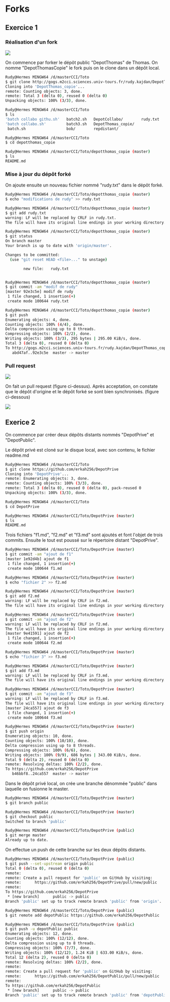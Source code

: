 # Forks

## Exercice 1

### Réalisation d'un fork

![](figures/depot_forked.png)

On commence par forker le dépôt public "DepotThomas" de Thomas. On nomme "DepotThomasCopie" le fork puis on le clone dans un dépôt local.

```bash
Rudy@Hermes MINGW64 /d/masterCCI/Toto
$ git clone http://gogs.m2cci.sciences.univ-tours.fr/rudy.kajdan/DepotThomas_copie.git
Cloning into 'DepotThomas_copie'...
remote: Counting objects: 3, done.
remote: Total 3 (delta 0), reused 0 (delta 0)
Unpacking objects: 100% (3/3), done.

Rudy@Hermes MINGW64 /d/masterCCI/Toto
$ ls
'batch collabo githu.sh'   batch2.sh   DepotCollabo/        rudy.txt
'batch collabo.sh'         batch3.sh   DepotThomas_copie/
 batch.sh                  bob/        repdistant/

Rudy@Hermes MINGW64 /d/masterCCI/Toto
$ cd depotthomas_copie

Rudy@Hermes MINGW64 /d/masterCCI/Toto/depotthomas_copie (master)
$ ls
README.md
```
### Mise à jour du dépôt forké

On ajoute ensuite un nouveau fichier nommé "rudy.txt" dans le dépôt forké.
```bash
Rudy@Hermes MINGW64 /d/masterCCI/Toto/depotthomas_copie (master)
$ echo "modifications de rudy" >> rudy.txt

Rudy@Hermes MINGW64 /d/masterCCI/Toto/depotthomas_copie (master)
$ git add rudy.txt
warning: LF will be replaced by CRLF in rudy.txt.
The file will have its original line endings in your working directory.

Rudy@Hermes MINGW64 /d/masterCCI/Toto/depotthomas_copie (master)
$ git status
On branch master
Your branch is up to date with 'origin/master'.

Changes to be committed:
  (use "git reset HEAD <file>..." to unstage)

        new file:   rudy.txt


Rudy@Hermes MINGW64 /d/masterCCI/Toto/depotthomas_copie (master)
$ git commit -am "modif de rudy"
[master 92e3c5e] modif de rudy
 1 file changed, 1 insertion(+)
 create mode 100644 rudy.txt

Rudy@Hermes MINGW64 /d/masterCCI/Toto/depotthomas_copie (master)
$ git push
Enumerating objects: 4, done.
Counting objects: 100% (4/4), done.
Delta compression using up to 8 threads.
Compressing objects: 100% (2/2), done.
Writing objects: 100% (3/3), 295 bytes | 295.00 KiB/s, done.
Total 3 (delta 0), reused 0 (delta 0)
To http://gogs.m2cci.sciences.univ-tours.fr/rudy.kajdan/DepotThomas_copie.git
   abd47af..92e3c5e  master -> master
```

### Pull request

![](figures/demande_pull_request.png)

On fait un pull request (figure ci-dessus). Après acceptation, on constate que le dépôt d'origine et le dépôt forké se sont bien synchronisés. (figure ci-dessous)

![](figures/apres_acceptation.png)


## Exerice 2

On commence par créer deux dépôts distants nommés "DepotPrive" et "DepotPublic".

Le dépôt privé est cloné sur le disque local, avec son contenu, le fichier readme.md
```bash
Rudy@Hermes MINGW64 /d/masterCCI/Toto
$ git clone https://github.com/erkah256/DepotPrive
Cloning into 'DepotPrive'...
remote: Enumerating objects: 3, done.
remote: Counting objects: 100% (3/3), done.
remote: Total 3 (delta 0), reused 0 (delta 0), pack-reused 0
Unpacking objects: 100% (3/3), done.

Rudy@Hermes MINGW64 /d/masterCCI/Toto
$ cd DepotPrive

Rudy@Hermes MINGW64 /d/masterCCI/Toto/DepotPrive (master)
$ ls
README.md
```

Trois fichiers "f1.md", "f2.md" et "f3.md" sont ajoutés et font l'objet de trois commits. Ensuite le tout est poussé sur le répertoire distant "DepotPrive".

```bash
Rudy@Hermes MINGW64 /d/masterCCI/Toto/DepotPrive (master)
$ git commit -am "ajout de f1"
[master 1e92d4b] ajout de f1
 1 file changed, 1 insertion(+)
 create mode 100644 f1.md

Rudy@Hermes MINGW64 /d/masterCCI/Toto/DepotPrive (master)
$ echo "fichier 2" >> f2.md

Rudy@Hermes MINGW64 /d/masterCCI/Toto/DepotPrive (master)
$ git add f2.md
warning: LF will be replaced by CRLF in f2.md.
The file will have its original line endings in your working directory.

Rudy@Hermes MINGW64 /d/masterCCI/Toto/DepotPrive (master)
$ git commit -am "ajout de f2"
warning: LF will be replaced by CRLF in f2.md.
The file will have its original line endings in your working directory.
[master 9e41591] ajout de f2
 1 file changed, 1 insertion(+)
 create mode 100644 f2.md

Rudy@Hermes MINGW64 /d/masterCCI/Toto/DepotPrive (master)
$ echo "fichier 3" >> f3.md

Rudy@Hermes MINGW64 /d/masterCCI/Toto/DepotPrive (master)
$ git add f3.md
warning: LF will be replaced by CRLF in f3.md.
The file will have its original line endings in your working directory.

Rudy@Hermes MINGW64 /d/masterCCI/Toto/DepotPrive (master)
$ git commit -am "ajout de f3"
warning: LF will be replaced by CRLF in f3.md.
The file will have its original line endings in your working directory.
[master 24ca557] ajout de f3
 1 file changed, 1 insertion(+)
 create mode 100644 f3.md

Rudy@Hermes MINGW64 /d/masterCCI/Toto/DepotPrive (master)
$ git push origin
Enumerating objects: 10, done.
Counting objects: 100% (10/10), done.
Delta compression using up to 8 threads.
Compressing objects: 100% (6/6), done.
Writing objects: 100% (9/9), 686 bytes | 343.00 KiB/s, done.
Total 9 (delta 2), reused 0 (delta 0)
remote: Resolving deltas: 100% (2/2), done.
To https://github.com/erkah256/DepotPrive
   b46bbf8..24ca557  master -> master
```
Dans le dépôt privé local, on crée une branche dénommée "public" dans laquelle on fusionne le master.
```bash
Rudy@Hermes MINGW64 /d/masterCCI/Toto/DepotPrive (master)
$ git branch public

Rudy@Hermes MINGW64 /d/masterCCI/Toto/DepotPrive (master)
$ git checkout public
Switched to branch 'public'

Rudy@Hermes MINGW64 /d/masterCCI/Toto/DepotPrive (public)
$ git merge master
Already up to date.
```

On effectue un push de cette branche sur les deux dépôts distants.
```bash
Rudy@Hermes MINGW64 /d/masterCCI/Toto/DepotPrive (public)
$ git push --set-upstream origin public
Total 0 (delta 0), reused 0 (delta 0)
remote:
remote: Create a pull request for 'public' on GitHub by visiting:
remote:      https://github.com/erkah256/DepotPrive/pull/new/public
remote:
To https://github.com/erkah256/DepotPrive
 * [new branch]      public -> public
Branch 'public' set up to track remote branch 'public' from 'origin'.

Rudy@Hermes MINGW64 /d/masterCCI/Toto/DepotPrive (public)
$ git remote add depotPublic https://github.com/erkah256/DepotPublic

Rudy@Hermes MINGW64 /d/masterCCI/Toto/DepotPrive (public)
$ git push -u depotPublic public
Enumerating objects: 12, done.
Counting objects: 100% (12/12), done.
Delta compression using up to 8 threads.
Compressing objects: 100% (7/7), done.
Writing objects: 100% (12/12), 1.24 KiB | 633.00 KiB/s, done.
Total 12 (delta 2), reused 0 (delta 0)
remote: Resolving deltas: 100% (2/2), done.
remote:
remote: Create a pull request for 'public' on GitHub by visiting:
remote:      https://github.com/erkah256/DepotPublic/pull/new/public
remote:
To https://github.com/erkah256/DepotPublic
 * [new branch]      public -> public
Branch 'public' set up to track remote branch 'public' from 'depotPublic'.
```














